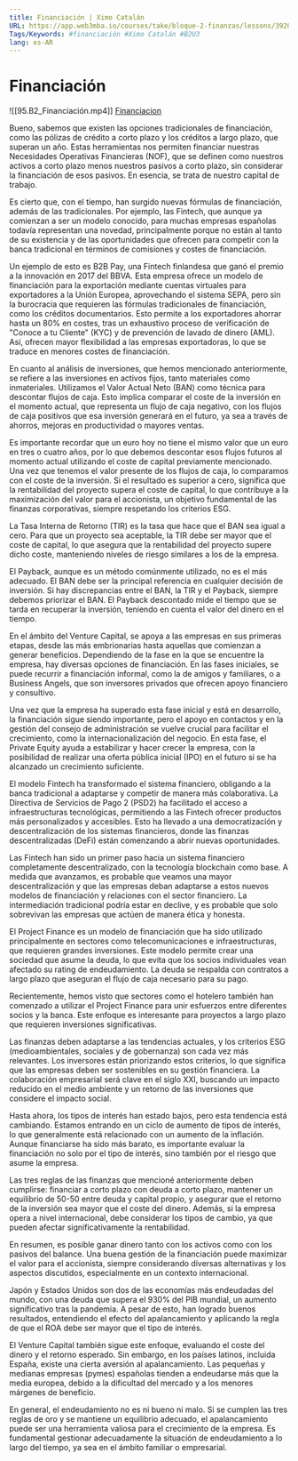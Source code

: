 ```yaml
---
title: Financiación | Ximo Catalán
URL: https://app.web3mba.io/courses/take/bloque-2-finanzas/lessons/39204398-3-2-financiacion-ximo-catalan
Tags/Keywords: #financiación #Ximo Catalán #B2U3
lang: es-AR
---
```

# Financiación
![[95.B2_Financiación.mp4]]
[Financiacion](https://app.web3mba.io?wvideo=k270lbwr1y)

Bueno, sabemos que existen las opciones tradicionales de financiación, como las pólizas de crédito a corto plazo y los créditos a largo plazo, que superan un año. Estas herramientas nos permiten financiar nuestras Necesidades Operativas Financieras (NOF), que se definen como nuestros activos a corto plazo menos nuestros pasivos a corto plazo, sin considerar la financiación de esos pasivos. En esencia, se trata de nuestro capital de trabajo.

Es cierto que, con el tiempo, han surgido nuevas fórmulas de financiación, además de las tradicionales. Por ejemplo, las Fintech, que aunque ya comienzan a ser un modelo conocido, para muchas empresas españolas todavía representan una novedad, principalmente porque no están al tanto de su existencia y de las oportunidades que ofrecen para competir con la banca tradicional en términos de comisiones y costes de financiación.

Un ejemplo de esto es B2B Pay, una Fintech finlandesa que ganó el premio a la innovación en 2017 del BBVA. Esta empresa ofrece un modelo de financiación para la exportación mediante cuentas virtuales para exportadores a la Unión Europea, aprovechando el sistema SEPA, pero sin la burocracia que requieren las fórmulas tradicionales de financiación, como los créditos documentarios. Esto permite a los exportadores ahorrar hasta un 80% en costes, tras un exhaustivo proceso de verificación de "Conoce a tu Cliente" (KYC) y de prevención de lavado de dinero (AML). Así, ofrecen mayor flexibilidad a las empresas exportadoras, lo que se traduce en menores costes de financiación.

En cuanto al análisis de inversiones, que hemos mencionado anteriormente, se refiere a las inversiones en activos fijos, tanto materiales como inmateriales. Utilizamos el Valor Actual Neto (BAN) como técnica para descontar flujos de caja. Esto implica comparar el coste de la inversión en el momento actual, que representa un flujo de caja negativo, con los flujos de caja positivos que esa inversión generará en el futuro, ya sea a través de ahorros, mejoras en productividad o mayores ventas.

Es importante recordar que un euro hoy no tiene el mismo valor que un euro en tres o cuatro años, por lo que debemos descontar esos flujos futuros al momento actual utilizando el coste de capital previamente mencionado. Una vez que tenemos el valor presente de los flujos de caja, lo comparamos con el coste de la inversión. Si el resultado es superior a cero, significa que la rentabilidad del proyecto supera el coste de capital, lo que contribuye a la maximización del valor para el accionista, un objetivo fundamental de las finanzas corporativas, siempre respetando los criterios ESG.

La Tasa Interna de Retorno (TIR) es la tasa que hace que el BAN sea igual a cero. Para que un proyecto sea aceptable, la TIR debe ser mayor que el coste de capital, lo que asegura que la rentabilidad del proyecto supere dicho coste, manteniendo niveles de riesgo similares a los de la empresa.

El Payback, aunque es un método comúnmente utilizado, no es el más adecuado. El BAN debe ser la principal referencia en cualquier decisión de inversión. Si hay discrepancias entre el BAN, la TIR y el Payback, siempre debemos priorizar el BAN. El Payback descontado mide el tiempo que se tarda en recuperar la inversión, teniendo en cuenta el valor del dinero en el tiempo.

En el ámbito del Venture Capital, se apoya a las empresas en sus primeras etapas, desde las más embrionarias hasta aquellas que comienzan a generar beneficios. Dependiendo de la fase en la que se encuentre la empresa, hay diversas opciones de financiación. En las fases iniciales, se puede recurrir a financiación informal, como la de amigos y familiares, o a Business Angels, que son inversores privados que ofrecen apoyo financiero y consultivo.

Una vez que la empresa ha superado esta fase inicial y está en desarrollo, la financiación sigue siendo importante, pero el apoyo en contactos y en la gestión del consejo de administración se vuelve crucial para facilitar el crecimiento, como la internacionalización del negocio. En esta fase, el Private Equity ayuda a estabilizar y hacer crecer la empresa, con la posibilidad de realizar una oferta pública inicial (IPO) en el futuro si se ha alcanzado un crecimiento suficiente.

El modelo Fintech ha transformado el sistema financiero, obligando a la banca tradicional a adaptarse y competir de manera más colaborativa. La Directiva de Servicios de Pago 2 (PSD2) ha facilitado el acceso a infraestructuras tecnológicas, permitiendo a las Fintech ofrecer productos más personalizados y accesibles. Esto ha llevado a una democratización y descentralización de los sistemas financieros, donde las finanzas descentralizadas (DeFi) están comenzando a abrir nuevas oportunidades.

Las Fintech han sido un primer paso hacia un sistema financiero completamente descentralizado, con la tecnología blockchain como base. A medida que avanzamos, es probable que veamos una mayor descentralización y que las empresas deban adaptarse a estos nuevos modelos de financiación y relaciones con el sector financiero. La intermediación tradicional podría estar en declive, y es probable que solo sobrevivan las empresas que actúen de manera ética y honesta.

El Project Finance es un modelo de financiación que ha sido utilizado principalmente en sectores como telecomunicaciones e infraestructuras, que requieren grandes inversiones. Este modelo permite crear una sociedad que asume la deuda, lo que evita que los socios individuales vean afectado su rating de endeudamiento. La deuda se respalda con contratos a largo plazo que aseguran el flujo de caja necesario para su pago.

Recientemente, hemos visto que sectores como el hotelero también han comenzado a utilizar el Project Finance para unir esfuerzos entre diferentes socios y la banca. Este enfoque es interesante para proyectos a largo plazo que requieren inversiones significativas.

Las finanzas deben adaptarse a las tendencias actuales, y los criterios ESG (medioambientales, sociales y de gobernanza) son cada vez más relevantes. Los inversores están priorizando estos criterios, lo que significa que las empresas deben ser sostenibles en su gestión financiera. La colaboración empresarial será clave en el siglo XXI, buscando un impacto reducido en el medio ambiente y un retorno de las inversiones que considere el impacto social.

Hasta ahora, los tipos de interés han estado bajos, pero esta tendencia está cambiando. Estamos entrando en un ciclo de aumento de tipos de interés, lo que generalmente está relacionado con un aumento de la inflación. Aunque financiarse ha sido más barato, es importante evaluar la financiación no solo por el tipo de interés, sino también por el riesgo que asume la empresa.

Las tres reglas de las finanzas que mencioné anteriormente deben cumplirse: financiar a corto plazo con deuda a corto plazo, mantener un equilibrio de 50-50 entre deuda y capital propio, y asegurar que el retorno de la inversión sea mayor que el coste del dinero. Además, si la empresa opera a nivel internacional, debe considerar los tipos de cambio, ya que pueden afectar significativamente la rentabilidad.

En resumen, es posible ganar dinero tanto con los activos como con los pasivos del balance. Una buena gestión de la financiación puede maximizar el valor para el accionista, siempre considerando diversas alternativas y los aspectos discutidos, especialmente en un contexto internacional.

Japón y Estados Unidos son dos de las economías más endeudadas del mundo, con una deuda que supera el 930% del PIB mundial, un aumento significativo tras la pandemia. A pesar de esto, han logrado buenos resultados, entendiendo el efecto del apalancamiento y aplicando la regla de que el ROA debe ser mayor que el tipo de interés.

El Venture Capital también sigue este enfoque, evaluando el coste del dinero y el retorno esperado. Sin embargo, en los países latinos, incluida España, existe una cierta aversión al apalancamiento. Las pequeñas y medianas empresas (pymes) españolas tienden a endeudarse más que la media europea, debido a la dificultad del mercado y a los menores márgenes de beneficio.

En general, el endeudamiento no es ni bueno ni malo. Si se cumplen las tres reglas de oro y se mantiene un equilibrio adecuado, el apalancamiento puede ser una herramienta valiosa para el crecimiento de la empresa. Es fundamental gestionar adecuadamente la situación de endeudamiento a lo largo del tiempo, ya sea en el ámbito familiar o empresarial.